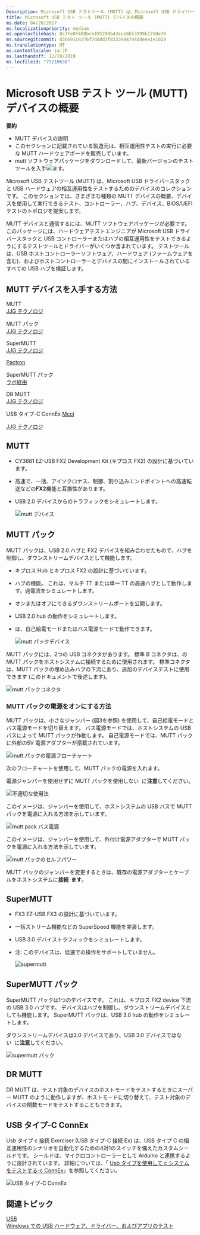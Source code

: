 ```yaml
---
Description: Microsoft USB テストツール (MUTT) は、Microsoft USB ドライバースタックと USB ハードウェアの相互運用性をテストするためのデバイスのコレクションです。
title: Microsoft USB テスト ツール (MUTT) デバイスの概要
ms.date: 04/20/2017
ms.localizationpriority: medium
ms.openlocfilehash: 8c7fe0f408bcb495299b43ece8b53999b1750e36
ms.sourcegitcommit: d30691c8276f7dddd3f8333e84744ddeea1e1020
ms.translationtype: MT
ms.contentlocale: ja-JP
ms.lasthandoff: 12/19/2019
ms.locfileid: "75210638"
---
```

# <a name="overview-of-microsoft-usb-test-tool-mutt-devices"></a>Microsoft USB テスト ツール (MUTT) デバイスの概要


**要約**

-   MUTT デバイスの説明
-   このセクションに記載されている製造元は、相互運用性テストの実行に必要な MUTT ハードウェアボードを販売しています。
-   mutt ソフトウェアパッケージをダウンロードして、最新バージョンのテストツールを入手[![](images/download.png)](https://go.microsoft.com/fwlink/p/?LinkId=786621)ます。

Microsoft USB テストツール (MUTT) は、Microsoft USB ドライバースタックと USB ハードウェアの相互運用性をテストするためのデバイスのコレクションです。 このセクションでは、さまざまな種類の MUTT デバイスの概要、デバイスを使用して実行できるテスト、コントローラー、ハブ、デバイス、BIOS/UEFI テストのトポロジを提案します。

MUTT デバイスと通信するには、MUTT ソフトウェアパッケージが必要です。 このパッケージには、ハードウェアテストエンジニアが Microsoft USB ドライバースタックと USB コントローラーまたはハブの相互運用性をテストできるようにするテストツールとドライバーがいくつか含まれています。 テストツールは、USB ホストコントローラーソフトウェア、ハードウェア (ファームウェアを含む)、およびホストコントローラーとデバイスの間にインストールされているすべての USB ハブを検証します。

## <a name="how-to-get-mutt-devices"></a>MUTT デバイスを入手する方法


<a href="" id="mutt"></a>MUTT  
[JJG テクノロジ]( https://go.microsoft.com/fwlink/p/?linkid=618287)

<a href="" id="mutt-pack"></a>MUTT パック  
[JJG テクノロジ]( https://go.microsoft.com/fwlink/p/?linkid=618287)

<a href="" id="supermutt"></a>SuperMUTT  
[JJG テクノロジ]( https://go.microsoft.com/fwlink/p/?linkid=618287)

[Pactron](https://pactronstore.com/products/supermutt.mdl)

<a href="" id="supermutt-pack"></a>SuperMUTT パック  
[ラボ経由](https://go.microsoft.com/fwlink/p/?linkid=618285)

<a href="" id="dr-mutt"></a>DR MUTT  
[JJG テクノロジ]( https://go.microsoft.com/fwlink/p/?linkid=618287)

<a href="" id="mutt-connex-c"></a>USB タイプ-C ConnEx [Mcci](https://go.microsoft.com/fwlink/p/?LinkId=733488)

[JJG テクノロジ]( https://go.microsoft.com/fwlink/p/?linkid=618287)

## <a name="mutt"></a>MUTT


-   CY3681 EZ-USB FX2 Development Kit (キプロス FX2) の設計に基づいています。
-   高速で、一括、アイソクロナス、制御、割り込みエンドポイントへの高速転送などの**FX2**機能と互換性があります。
-   USB 2.0 デバイスからのトラフィックをシミュレートします。

    ![mutt デバイス](images/fig1-mutt-device.png)

## <a name="mutt-pack"></a>MUTT パック


MUTT パックは、USB 2.0 ハブと FX2 デバイスを組み合わせたもので、ハブを制御し、ダウンストリームデバイスとして機能します。

-   キプロス Hub とキプロス FX2 の設計に基づいています。
-   ハブの機能。 これは、マルチ TT または単一 TT の高速ハブとして動作します。過電流をシミュレートします。
-   オンまたはオフにできるダウンストリームポートを公開します。
-   USB 2.0 hub の動作をシミュレートします。
-   は、自己給電モードまたはバス電源モードで動作できます。

    ![mutt パックデバイス](images/fig2-muttpackdevice.png)

MUTT パックには、2つの USB コネクタがあります。 標準 B コネクタは、の MUTT パックをホストシステムに接続するために使用されます。 標準コネクタは、MUTT パックの埋め込みハブの下流にあり、追加のデバイステストに使用できます (このドキュメントで後述します)。

![mutt パックコネクタ](images/fig3-muttpackconnectors.png)

### <a name="how-to-power-the-mutt-pack"></a>MUTT パックの電源をオンにする方法

MUTT パックは、小さなジャンパー (図3を参照) を使用して、自己給電モードとバス電源モードを切り替えます。 バス電源モードでは、ホストシステムの USB バスによって MUTT パックが作動します。 自己電源モードでは、MUTT パックに外部の5V 電源アダプターが搭載されています。

![mutt パックの電源フローチャート](images/fig4-muttpackpoweringflowchart.png)

次のフローチャートを使用して、MUTT パックの電源を入れます。

電源ジャンパーを使用せずに MUTT パックを使用しない  に**注意**してください。

 

![不適切な使用法](images/fig5-muttpackincorrectusage.png)

このイメージは、ジャンパーを使用して、ホストシステムの USB バスで MUTT パックを電源に入れる方法を示しています。

![mutt pack バス電源](images/fig6-muttpackbuspowered.png)

このイメージは、ジャンパーを使用して、外付け電源アダプターで MUTT パックを電源に入れる方法を示しています。

![mutt パックのセルフパワー](images/fig7-muttpackselfpowered.png)

MUTT パックのジャンパーを変更するときは、既存の電源アダプターとケーブルをホストシステムに**接続  ます**。

 

## <a name="supermutt"></a>SuperMUTT


-   FX3 EZ-USB FX3 の設計に基づいています。
-   一括ストリーム機能などの SuperSpeed 機能を実装します。
-   USB 3.0 デバイストラフィックをシミュレートします。
-   注: このデバイスは、低速での操作をサポートしていません。

    ![supermutt](images/fig8-supermutt.png)

## <a name="supermutt-pack"></a>SuperMUTT パック


SuperMUTT パックは1つのデバイスです。 これは、キプロス FX2 device 下流の USB 3.0 ハブです。 デバイスはハブを制御し、ダウンストリームデバイスとしても機能します。 SuperMUTT パックは、USB 3.0 hub の動作をシミュレートします。

ダウンストリームデバイスは2.0 デバイスであり、USB 3.0 デバイスではない  に**注意**してください。

 

![supermutt パック](images/supermuttpack.png)

## <a name="dr-mutt"></a>DR MUTT


DR MUTT は、テスト対象のデバイスのホストモードをテストするときにスーパー MUTT のように動作しますが、ホストモードに切り替えて、テスト対象のデバイスの関数モードをテストすることもできます。

## <a name="usb-type-c-connex"></a>USB タイプ-C ConnEx


Usb タイプ c 接続 Exerciser (USB タイプ-C 接続 Ex) は、USB タイプ C の相互運用性のシナリオを自動化するための4対1のスイッチを備えたカスタムシールドです。 シールドは、マイクロコントローラーとして Arduino と連携するように設計されています。 詳細については、「 [Usb タイプを使用して c システムをテストする-c ConnEx](test-usb-type-c-systems-with-mutt-connex-c.md)」を参照してください。

![USB タイプ-C ConnEx](images/connexc-side.jpg)

## <a name="related-topics"></a>関連トピック
[USB](https://docs.microsoft.com/windows-hardware/drivers/)  
[Windows での USB ハードウェア、ドライバー、およびアプリのテスト](usb-driver-testing-guide.md)  




